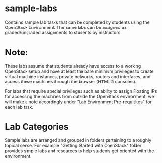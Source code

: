 # sample-labs
Contains sample lab tasks that can be completed by students using the OpenStack Environment. The same labs can be assigned as graded/ungraded assignments to students by instructors.

# Note: 
These labs assume that students already have access to a working OpenStack setup and have at least the bare minimum privileges to create virtual machine instances, private networks, routers and interfaces, and access these machines through the browser (HTML 5 consoles). 

For labs that require special privileges such as ability to assign Floating IPs for accessing the machines from outside the OpenStack environment, we will make a note accordingly under "Lab Environment Pre-requisites" for each lab task.

# Lab Categories
Sample labs are arranged and grouped in folders pertaining to a roughly topical sense. For example "Getting Started with OpenStack" folder provides simple labs and resources to help students get oriented with the environment. 
